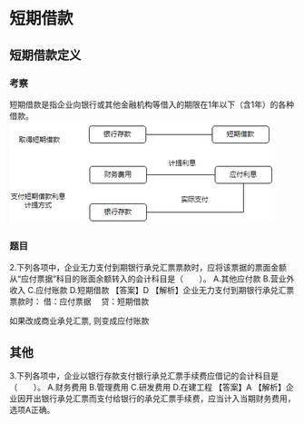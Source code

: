 # 短期借款






## 短期借款定义

### 考察
短期借款是指企业向银行或其他金融机构等借入的期限在1年以下（含1年）的各种借款。
![](./实务_负债_短期借款/1.png)

### 题目

2.下列各项中，企业无力支付到期银行承兑汇票票款时，应将该票据的票面金额从“应付票据”科目的账面余额转入的会计科目是（　　）。
A.其他应付款
B.营业外收入
C.应付账款
D.短期借款
【答案】D
【解析】企业无力支付到期银行承兑汇票票款时：
借：应付票据
　贷：短期借款

如果改成商业承兑汇票, 则变成应付账款

## 其他

3.下列各项中，企业以银行存款支付银行承兑汇票手续费应借记的会计科目是（　　）。
A.财务费用
B.管理费用
C.研发费用
D.在建工程
【答案】A
【解析】企业因开出银行承兑汇票而支付给银行的承兑汇票手续费，应当计入当期财务费用，选项A正确。
